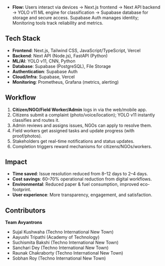 - **Flow:** Users interact via devices → Next.js frontend → Next API backend → YOLO v11 ML engine for classification → Supabase database for storage and secure access. Supabase Auth manages identity; Monitoring tools track reliability and metrics.

## Tech Stack
- **Frontend**: Next.js, Tailwind CSS, JavaScript/TypeScript, Vercel
- **Backend**: Next API (Node.js), FastAPI (Python)
- **ML/AI**: YOLO v11, CNN, Python
- **Database**: Supabase (PostgreSQL), File Storage
- **Authentication**: Supabase Auth
- **Cloud/Infra**: Supabase, Vercel
- **Monitoring**: Prometheus, Grafana (metrics, alerting)

## Workflow
1. **Citizen/NGO/Field Worker/Admin** logs in via the web/mobile app.
2. Citizens submit a complaint (photo/voice/location); YOLO v11 instantly classifies and routes it.
3. Admin reviews and assigns issues, NGOs can apply to resolve them.
4. Field workers get assigned tasks and update progress (with proof/photos).
5. Stakeholders get real-time notifications and status updates.
6. Completion triggers reward mechanisms for citizens/NGOs/workers.

## Impact
- **Time saved**: Issue resolution reduced from 8–12 days to 2–4 days.
- **Cost savings**: 60–70% operational reduction from digital workflows.
- **Environmental**: Reduced paper & fuel consumption, improved eco-footprint.
- **User experience**: More transparency, engagement, and satisfaction.

## Contributors
**Team Avyantrons**
- Sujal Kushwaha (Techno International New Town)
- Aayushi Tripathi (Academy of Technology)
- Suchismita Bakshi (Techno International New Town)
- Sanchari Dey (Techno International New Town)
- Raunak Chakraborty (Techno International New Town)
- Sobhan Roy (Techno International New Town)
